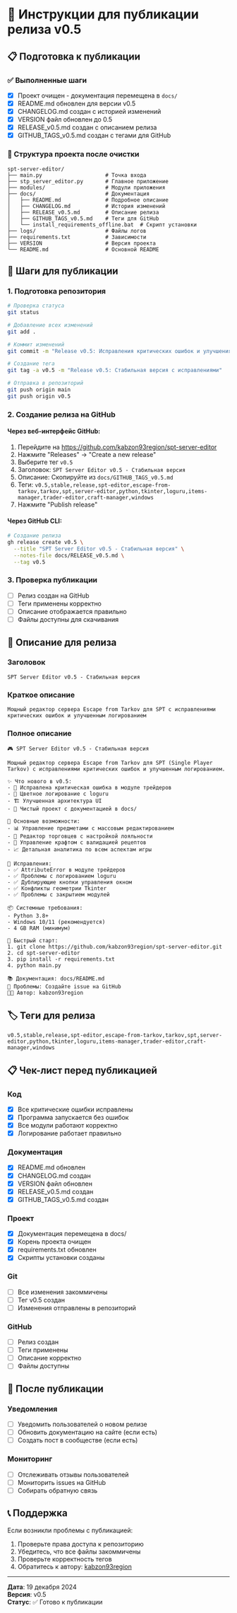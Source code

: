 # 🚀 Инструкции для публикации релиза v0.5

## 📋 Подготовка к публикации

### ✅ Выполненные шаги
- [x] Проект очищен - документация перемещена в `docs/`
- [x] README.md обновлен для версии v0.5
- [x] CHANGELOG.md создан с историей изменений
- [x] VERSION файл обновлен до 0.5
- [x] RELEASE_v0.5.md создан с описанием релиза
- [x] GITHUB_TAGS_v0.5.md создан с тегами для GitHub

### 📁 Структура проекта после очистки
```
spt-server-editor/
├── main.py                    # Точка входа
├── stp_server_editor.py       # Главное приложение
├── modules/                   # Модули приложения
├── docs/                      # Документация
│   ├── README.md              # Подробное описание
│   ├── CHANGELOG.md           # История изменений
│   ├── RELEASE_v0.5.md        # Описание релиза
│   ├── GITHUB_TAGS_v0.5.md    # Теги для GitHub
│   └── install_requirements_offline.bat  # Скрипт установки
├── logs/                      # Файлы логов
├── requirements.txt           # Зависимости
├── VERSION                    # Версия проекта
└── README.md                  # Основной README
```

## 🎯 Шаги для публикации

### 1. Подготовка репозитория
```bash
# Проверка статуса
git status

# Добавление всех изменений
git add .

# Коммит изменений
git commit -m "Release v0.5: Исправления критических ошибок и улучшения"

# Создание тега
git tag -a v0.5 -m "Release v0.5: Стабильная версия с исправлениями"

# Отправка в репозиторий
git push origin main
git push origin v0.5
```

### 2. Создание релиза на GitHub

#### Через веб-интерфейс GitHub:
1. Перейдите на https://github.com/kabzon93region/spt-server-editor
2. Нажмите "Releases" → "Create a new release"
3. Выберите тег `v0.5`
4. Заголовок: `SPT Server Editor v0.5 - Стабильная версия`
5. Описание: Скопируйте из `docs/GITHUB_TAGS_v0.5.md`
6. Теги: `v0.5,stable,release,spt-editor,escape-from-tarkov,tarkov,spt,server-editor,python,tkinter,loguru,items-manager,trader-editor,craft-manager,windows`
7. Нажмите "Publish release"

#### Через GitHub CLI:
```bash
# Создание релиза
gh release create v0.5 \
  --title "SPT Server Editor v0.5 - Стабильная версия" \
  --notes-file docs/RELEASE_v0.5.md \
  --tag v0.5
```

### 3. Проверка публикации
- [ ] Релиз создан на GitHub
- [ ] Теги применены корректно
- [ ] Описание отображается правильно
- [ ] Файлы доступны для скачивания

## 📝 Описание для релиза

### Заголовок
```
SPT Server Editor v0.5 - Стабильная версия
```

### Краткое описание
```
Мощный редактор сервера Escape from Tarkov для SPT с исправлениями критических ошибок и улучшенным логированием
```

### Полное описание
```
🎮 SPT Server Editor v0.5 - Стабильная версия

Мощный редактор сервера Escape from Tarkov для SPT (Single Player Tarkov) с исправлениями критических ошибок и улучшенным логированием.

✨ Что нового в v0.5:
- 🔧 Исправлена критическая ошибка в модуле трейдеров
- 🎨 Цветное логирование с loguru
- 🏗️ Улучшенная архитектура UI
- 🧹 Чистый проект с документацией в docs/

🎯 Основные возможности:
- 📊 Управление предметами с массовым редактированием
- 🏪 Редактор торговцев с настройкой лояльности
- 🔨 Управление крафтом с валидацией рецептов
- 📈 Детальная аналитика по всем аспектам игры

🔧 Исправления:
- ✅ AttributeError в модуле трейдеров
- ✅ Проблемы с логированием loguru
- ✅ Дублирующие кнопки управления окном
- ✅ Конфликты геометрии Tkinter
- ✅ Проблемы с закрытием модулей

📦 Системные требования:
- Python 3.8+
- Windows 10/11 (рекомендуется)
- 4 GB RAM (минимум)

🚀 Быстрый старт:
1. git clone https://github.com/kabzon93region/spt-server-editor.git
2. cd spt-server-editor
3. pip install -r requirements.txt
4. python main.py

📚 Документация: docs/README.md
🐛 Проблемы: Создайте issue на GitHub
👨‍💻 Автор: kabzon93region
```

## 🏷️ Теги для релиза

```
v0.5,stable,release,spt-editor,escape-from-tarkov,tarkov,spt,server-editor,python,tkinter,loguru,items-manager,trader-editor,craft-manager,windows
```

## 📋 Чек-лист перед публикацией

### Код
- [x] Все критические ошибки исправлены
- [x] Программа запускается без ошибок
- [x] Все модули работают корректно
- [x] Логирование работает правильно

### Документация
- [x] README.md обновлен
- [x] CHANGELOG.md создан
- [x] VERSION файл обновлен
- [x] RELEASE_v0.5.md создан
- [x] GITHUB_TAGS_v0.5.md создан

### Проект
- [x] Документация перемещена в docs/
- [x] Корень проекта очищен
- [x] requirements.txt обновлен
- [x] Скрипты установки созданы

### Git
- [ ] Все изменения закоммичены
- [ ] Тег v0.5 создан
- [ ] Изменения отправлены в репозиторий

### GitHub
- [ ] Релиз создан
- [ ] Теги применены
- [ ] Описание корректно
- [ ] Файлы доступны

## 🎯 После публикации

### Уведомления
- [ ] Уведомить пользователей о новом релизе
- [ ] Обновить документацию на сайте (если есть)
- [ ] Создать пост в сообществе (если есть)

### Мониторинг
- [ ] Отслеживать отзывы пользователей
- [ ] Мониторить issues на GitHub
- [ ] Собирать обратную связь

## 📞 Поддержка

Если возникли проблемы с публикацией:
1. Проверьте права доступа к репозиторию
2. Убедитесь, что все файлы закоммичены
3. Проверьте корректность тегов
4. Обратитесь к автору: [kabzon93region](https://github.com/kabzon93region)

---

**Дата**: 19 декабря 2024  
**Версия**: v0.5  
**Статус**: ✅ Готово к публикации
